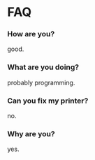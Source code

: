 # **FAQ**

### **How are you?**

good.

### **What are you doing?**

probably programming.

### **Can you fix my printer?**

no.

### **Why are you?**

yes.